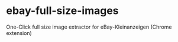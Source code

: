 # ebay-full-size-images
One-Click full size image extractor for eBay-Kleinanzeigen (Chrome extension)
